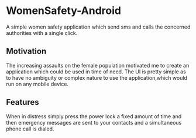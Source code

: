 # WomenSafety-Android
A simple women safety application which send sms and calls the concerned authorities with a single click.

## Motivation
The increasing assaults on the female population motivated me to create an application which could be used in time of need.
The UI is pretty simple as to have no ambiguity or complex nature to use the application,which would run on any mobile device.

## Features
When in distress simply press the power lock a fixed amount of time and then emergency messages are sent to your contacts and a simultaneous
phone call is dialed.
